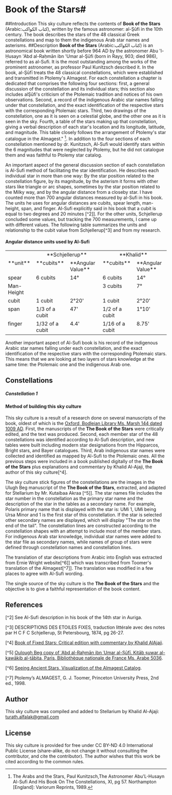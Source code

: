 # Book of the Stars#
##Introduction
This sky culture reflects the contents of **Book of the Stars** (Arabic:كتاب الكواكب), written by the famous astronomer: al-Şūfi in the 10th century. The book describes the stars of the 48 classical Greek constellations and map to them the indigenous Arab star names and asterisms.
##Description
**Book of the Stars** (Arabic:كتاب الكواكب) is an astronomical book written shortly before 964 AD by the astronomer Abu 'l-Ḥusayn 'Abd al-Raḥmān ibn 'Umar al-Şūfi (born in Rayy, 903; died 986), referred to as al-Sufi. It is the most outstanding among the works of the prominent astronomer, as professor Paul Kunitzsch described it. In the book, al-Şūfī treats the 48 classical constellations, which were established and transmitted in Ptolemy's Almagest. For each constellation a chapter is dedicated that comprises the following four sections: first, a general discussion of the constellation and its individual stars; this section also includes alŞūfi's criticism of the Ptolemaic tradition and notices of his own observations. Second, a record of the indigenous Arabic star names falling under that constellation, and the exact identification of the respective stars with the corresponding Ptolemaic stars. Third, two drawings of the constellation, one as it is seen on a celestial globe, and the other one as it is seen in the sky. Fourth, a table of the stars making up that constellation, giving a verbal description of each star's location and its longitude, latitude, and magnitude. This table closely follows the arrangement of Ptolemy's star catalogue in the Almagest." [^1]. In addition to the four sections of each constellation mentioned by dr. Kunitzsch, Al-Sufi would identify stars within the 6 magnitudes that were neglected by Ptolemy, but he did not catalogue them and was faithful to Ptolemy star catalog.

An important aspect of the general discussion section of each constellation is Al-Sufi method of facilitating the star identification. He describes each individual star in more than one way: By the star position related to the constellation figure, by its magnitude, by the asterism it forms with other stars like triangle or arc shapes, sometimes by the star position related to the Milky way, and by the angular distance from a closeby star. I have counted more than 700 angular distances measured by al-Sufi in his book. The units he uses for angular distances are cubits, spear length, man-height, span, and finger. Al-Sufi explicitly said in his book that a cubit is equal to two degrees and 20 minutes [^2]]. For the other units, Schjellerup concluded some values, but tracking the 700 measurements, I came up with different values. The following table summarizes the units and relationship to the cubit value from Schjellerup[^3] and from my research.

#### Angular distance units used by Al-Sufi

<table class="nomenclature">

<tbody>

<tr valign="top">

<td></td>

<td colspan="2" style="text-align:center;">**Schjellerup**</td>

<td colspan="2" style="text-align:center;">**Khalid**</td>

</tr>

<tr valign="top">

<td>**unit**</td>

<td>**cubits**</td>

<td>**Angular Value**</td>

<td>**cubits**</td>

<td>**Angular Value**</td>

</tr>

<tr valign="top">

<td>spear</td>

<td>6 cubits</td>

<td><notr>14°</notr></td>

<td>6 cubits</td>

<td><notr>14°</notr></td>

</tr>

<tr valign="top">

<td>Man-Height</td>

<td></td>

<td></td>

<td>3 cubits</td>

<td><notr>7°</notr></td>

</tr>

<tr valign="top">

<td>cubit</td>

<td>1 cubit</td>

<td><notr>2°20'</notr></td>

<td>1 cubit</td>

<td><notr>2°20'</notr></td>

</tr>

<tr valign="top">

<td>span</td>

<td>1/3 of a cubit</td>

<td><notr>47'</notr></td>

<td>1/2 of a cubit</td>

<td><notr>1°10'</notr></td>

</tr>

<tr valign="top">

<td>finger</td>

<td>1/32 of a cubit</td>

<td><notr>4.4'</notr></td>

<td>1/16 of a cubit</td>

<td><notr>8.75'</notr></td>

</tr>

</tbody>

</table>

Another important aspect of Al-Sufi book is his record of the indigenous Arabic star names falling under each constellation, and the exact identification of the respective stars with the corresponding Ptolemaic stars. This means that we are looking at two layers of stars knowledge at the same time: the Ptolemaic one and the indigenous Arab one.
## Constellations

##### Constellation 1

#### Method of building this sky culture

This sky culture is a result of a research done on several manuscripts of the book, oldest of which is the [Oxford, Bodleian Library Ms. Marsh 144 dated 1009 AD](https://iiif.bodleian.ox.ac.uk/iiif/viewer/c1caa84c-f6d2-483f-9eb4-2439cccdc801#?c=0&m=0&s=0&cv=25&r=0&xywh=-4815%2C-378%2C14782%2C7535).
First, the manuscripts of the **The Book of the Stars** were critically edited, and the text was produced. Second, each member star of the 48 constellations was identified according to Al-Sufi description, and new tables were built including modern star designations from the Hipparcos, Bright stars, and Bayer catalogues. Third, Arab indigenous star names were collected and identified as mapped by Al-Sufi to the Ptolemaic ones. All the previous steps were included in a book published digitally of the **The Book of the Stars** plus explanations and commentary by Khalid Al-Ajaji, the author of this sky culture[^4].

The sky culture stick figures of the constellations are the images in the Ulugh Beg manuscript of the **The Book of the Stars**, extracted, and adapted for Stellarium by Mr. Kutaibaa Akraa [^5]]. The star names file includes the star number in the constellation as the primary star name and the description of the star in the tables as a secondary name. For example, Polaris primary name that is displayed with the star is: UMi 1, UMi being Ursa Minor and 1 is the first star of this constellation. If the star is selected other secondary names are displayed, which will display "The star on the end of the tail". The constellation lines are constructed according to the constellation shapes with an attempt to include most of the member stars. For indigenous Arab star knowledge, individual star names were added to the star file as secondary names, while names of group of stars were defined through constellation names and constellation lines.

The translation of star descriptions from Arabic into English was extracted from Ernie Wright website[^6]] which was transcribed from Toomer's translation of the Almagest[^7]]. The translation was modified in a few places to agree with Al-Sufi wording.

The single source of the sky culture is the **The Book of the Stars** and the objective is to give a faithful representation of the book content.

## References

[^1]: The Arabs and the Stars, Paul Kunitzsch,The Astronomer Abu'L-Husayn Al-Sufi And His Book On The Constellations, XI, pg 57\. Northampton [England]: Variorum Reprints, 1989.

[^2] See Al-Sufi description in his book of the 14th star in Auriga.

[^3] DESCRIPTIONS DES ETOILES FIXES, traduction littérale avec des notes par H C F C Schjellerup, St Petersbourg, 1874, pg 26-27.

[^4] [Book of Fixed Stars: Critical edition with commentary by Khalid AlAjaji](https://drive.google.com/drive/folders/1s6JXzftwjMQ5rgZoGE3718EtBLBZtjzr?usp=sharing).

[^5] [Oulough Beg copy of ʿAbd al-Raḥmān ibn ʿUmar al-Ṣūfī. Kitāb ṣuwar al-kawākib al-ṯābita, Paris, Bibliothèque nationale de France Ms. Arabe 5036](https://gallica.bnf.fr/ark:/12148/btv1b60006156.r=.langEN).

[^6] [Seeing Ancient Stars, Visualization of the Almagest Catalog](http://www.etwright.org/astro/almagest.html#cat).

[^7] Ptolemy’s ALMAGEST, G. J. Toomer, Princeton University Press, 2nd ed., 1998.
## Author
This sky culture was compiled and added to Stellarium by Khalid Al-Ajaji: turath.alfalak@gmail.com
## License
This sky culture is provided for free under CC BY-ND 4.0 International Public License (share-alike, do not change it without consulting the contributor, and cite the contributor). The author wishes that this work be cited according to the common rules.

